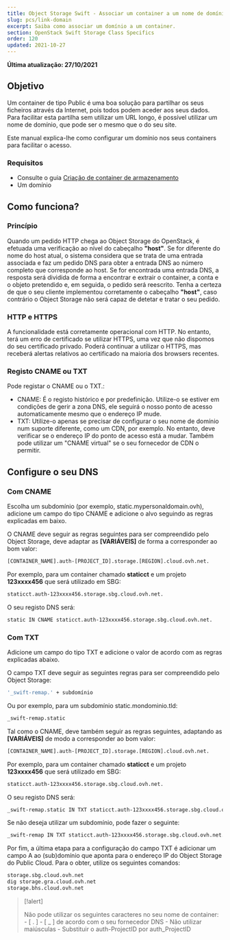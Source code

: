 ```yaml
---
title: Object Storage Swift - Associar um container a um nome de domínio
slug: pcs/link-domain
excerpt: Saiba como associar um domínio a um container.
section: OpenStack Swift Storage Class Specifics
order: 120
updated: 2021-10-27
---
```


**Última atualização: 27/10/2021**

## Objetivo

Um container de tipo Public é uma boa solução para partilhar os seus ficheiros através da Internet, pois todos podem aceder aos seus dados. Para facilitar esta partilha sem utilizar um URL longo, é possível utilizar um nome de domínio, que pode ser o mesmo que o do seu site.

Este manual explica-lhe como configurar um domínio nos seus containers para facilitar o acesso.


### Requisitos

- Consulte o guia [Criação de container de armazenamento](https://docs.ovh.com/fr/storage/object-storage/pcs/create-container/)
- Um domínio

## Como funciona?

### Princípio 
Quando um pedido HTTP chega ao Object Storage do OpenStack, é efetuada uma verificação ao nível do cabeçalho **"host"**. Se for diferente do nome do host atual, o sistema considera que se trata de uma entrada associada e faz um pedido DNS para obter a entrada DNS ao número completo que corresponde ao host. Se for encontrada uma entrada DNS, a resposta será dividida de forma a encontrar e extrair o container, a conta e o objeto pretendido e, em seguida, o pedido será reescrito. Tenha a certeza de que o seu cliente implementou corretamente o cabeçalho **"host"**, caso contrário o Object Storage não será capaz de detetar e tratar o seu pedido.


### HTTP e HTTPS
A funcionalidade está corretamente operacional com HTTP. No entanto, terá um erro de certificado se utilizar HTTPS, uma vez que não dispomos do seu certificado privado. Poderá continuar a utilizar o HTTPS, mas receberá alertas relativos ao certificado na maioria dos browsers recentes.


### Registo CNAME ou TXT
Pode registar o CNAME ou o TXT.:

- CNAME: É o registo histórico e por predefinição. Utilize-o se estiver em condições de gerir a zona DNS, ele seguirá o nosso ponto de acesso automaticamente mesmo que o endereço IP mude.
- TXT: Utilize-o apenas se precisar de configurar o seu nome de domínio num suporte diferente, como um CDN, por exemplo. No entanto, deve verificar se o endereço IP do ponto de acesso está a mudar. Também pode utilizar um "CNAME virtual" se o seu fornecedor de CDN o permitir.


## Configure o seu DNS

### Com CNAME
Escolha um subdomínio (por exemplo, static.mypersonaldomain.ovh), adicione um campo do tipo CNAME e adicione o alvo seguindo as regras explicadas em baixo.

O CNAME deve seguir as regras seguintes para ser compreendido pelo Object Storage, deve adaptar as **\[VARIÁVEIS]** de forma a corresponder ao bom valor:


```bash
[CONTAINER_NAME].auth-[PROJECT_ID].storage.[REGION].cloud.ovh.net.
```

Por exemplo, para um container chamado **staticct** e um projeto **123xxxx456** que será utilizado em SBG:


```bash
staticct.auth-123xxxx456.storage.sbg.cloud.ovh.net.
```

O seu registo DNS será:


```bash
static IN CNAME staticct.auth-123xxxx456.storage.sbg.cloud.ovh.net.
```


### Com TXT
Adicione um campo do tipo TXT e adicione o valor de acordo com as regras explicadas abaixo.

O campo TXT deve seguir as seguintes regras para ser compreendido pelo Object Storage:


```bash
'_swift-remap.' + subdomínio
```

Ou por exemplo, para um subdomínio static.mondominio.tld:


```bash
_swift-remap.static
```

Tal como o CNAME, deve também seguir as regras seguintes, adaptando as **\[VARIÁVEIS]** de modo a corresponder ao bom valor:


```bash
[CONTAINER_NAME].auth-[PROJECT_ID].storage.[REGION].cloud.ovh.net.
```

Por exemplo, para um container chamado **staticct** e um projeto **123xxxx456** que será utilizado em SBG:


```bash
staticct.auth-123xxxx456.storage.sbg.cloud.ovh.net.
```

O seu registo DNS será:


```bash
_swift-remap.static IN TXT staticct.auth-123xxxx456.storage.sbg.cloud.ovh.net.
```

Se não deseja utilizar um subdomínio, pode fazer o seguinte:


```bash
_swift-remap IN TXT staticct.auth-123xxxx456.storage.sbg.cloud.ovh.net.
```

Por fim, a última etapa para a configuração do campo TXT é adicionar um campo A ao (sub)domínio que aponta para o endereço IP do Object Storage do Public Cloud. Para o obter, utilize os seguintes comandos:


```bash
storage.sbg.cloud.ovh.net
dig storage.gra.cloud.ovh.net
storage.bhs.cloud.ovh.net
```



> [!alert]
>
> Não pode utilizar os seguintes caracteres no seu nome de container:
> \- [ . ]
> \- [ _ ] de acordo com o seu fornecedor DNS
> \- Não utilizar maiúsculas
> \- Substituir o auth-ProjectID por auth_ProjectID
>
